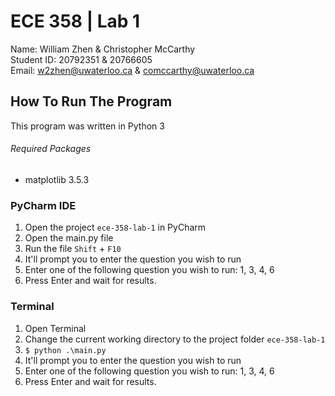 # ECE 358 | Lab 1

Name: William Zhen & Christopher McCarthy <br />
Student ID: 20792351 & 20766605 <br />
Email: w2zhen@uwaterloo.ca & comccarthy@uwaterloo.ca

## How To Run The Program

This program was written in Python 3 <br />
###### Required Packages
- matplotlib 3.5.3

### PyCharm IDE

1. Open the project `ece-358-lab-1` in PyCharm
2. Open the main.py file
3. Run the file `Shift` + `F10`
4. It'll prompt you to enter the question you wish to run
5. Enter one of the following question you wish to run: 1, 3, 4, 6
6. Press Enter and wait for results.

### Terminal

1. Open Terminal
2. Change the current working directory to the project folder `ece-358-lab-1`
3. ```$ python .\main.py```
4. It'll prompt you to enter the question you wish to run
5. Enter one of the following question you wish to run: 1, 3, 4, 6
6. Press Enter and wait for results.
